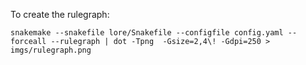 To create the rulegraph:
```[bash]
snakemake --snakefile lore/Snakefile --configfile config.yaml --forceall --rulegraph | dot -Tpng  -Gsize=2,4\! -Gdpi=250 > imgs/rulegraph.png
```
